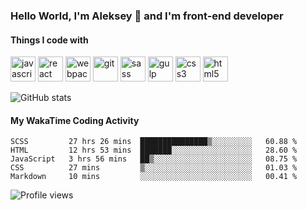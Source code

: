 ### Hello World, I'm Aleksey 👋 and I'm front-end developer

#### Things I code with

[<img src='https://cdn.jsdelivr.net/npm/simple-icons@3.0.1/icons/javascript.svg' alt='javascript' height='40'>](https://simpleicons.org/icons/javascript.svg)  [<img src='https://cdn.jsdelivr.net/npm/simple-icons@3.0.1/icons/react.svg' alt='react' height='40'>](https://simpleicons.org/icons/react.svg)  [<img src='https://cdn.jsdelivr.net/npm/simple-icons@3.0.1/icons/webpack.svg' alt='webpack' height='40'>](https://simpleicons.org/icons/webpack.svg)  [<img src='https://cdn.jsdelivr.net/npm/simple-icons@3.0.1/icons/git.svg' alt='git' height='40'>](https://simpleicons.org/icons/git.svg)  [<img src='https://cdn.jsdelivr.net/npm/simple-icons@3.0.1/icons/sass.svg' alt='sass' height='40'>](https://simpleicons.org/icons/sass.svg)  [<img src='https://cdn.jsdelivr.net/npm/simple-icons@3.0.1/icons/gulp.svg' alt='gulp' height='40'>](https://simpleicons.org/icons/gulp.svg)  [<img src='https://cdn.jsdelivr.net/npm/simple-icons@3.0.1/icons/css3.svg' alt='css3' height='40'>](https://simpleicons.org/icons/css3.svg)  [<img src='https://cdn.jsdelivr.net/npm/simple-icons@3.0.1/icons/html5.svg' alt='html5' height='40'>](https://simpleicons.org/icons/html5.svg)

![GitHub stats](https://github-readme-stats.vercel.app/api?username=jusstes&show_icons=true)

#### My WakaTime Coding Activity

<!--START_SECTION:waka-->
```text
SCSS         27 hrs 26 mins  ███████████████▒░░░░░░░░░   60.88 % 
HTML         12 hrs 53 mins  ███████░░░░░░░░░░░░░░░░░░   28.60 % 
JavaScript   3 hrs 56 mins   ██▒░░░░░░░░░░░░░░░░░░░░░░   08.75 % 
CSS          27 mins         ▒░░░░░░░░░░░░░░░░░░░░░░░░   01.03 % 
Markdown     10 mins         ░░░░░░░░░░░░░░░░░░░░░░░░░   00.41 % 
```
<!--END_SECTION:waka-->

![Profile views](https://gpvc.arturio.dev/jusstes)  
